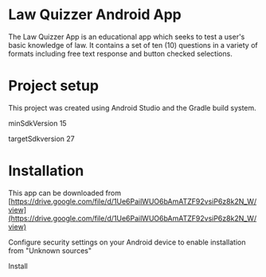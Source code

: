 # Law Quizzer Android App


The Law Quizzer App is an educational app which seeks to test a user's basic knowledge of law. It contains a set of ten (10) questions in a variety of formats including free text response and button checked selections.



# Project setup

This project was created using Android Studio and the Gradle build system.

minSdkVersion 15

targetSdkversion 27



# Installation 

This app can be downloaded from [https://drive.google.com/file/d/1Ue6PailWUO6bAmATZF92vsiP6z8k2N_W/view](https://drive.google.com/file/d/1Ue6PailWUO6bAmATZF92vsiP6z8k2N_W/view)

Configure security settings on your Android device to enable installation from "Unknown sources"

Install
